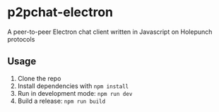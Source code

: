 # p2pchat-electron
A peer-to-peer Electron chat client written in Javascript on Holepunch protocols

## Usage
1. Clone the repo
2. Install dependencies with `npm install`
3. Run in development mode: `npm run dev`
4. Build a release: `npm run build`
